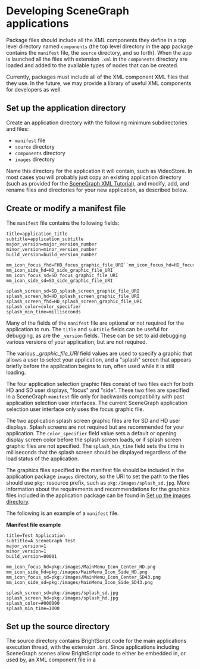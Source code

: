 Developing SceneGraph applications
==================================

Package files should include all the XML components they define in a top level directory named `components` (the top level directory in the app package contains the `manifest` file, the `source` directory, and so forth). When the app is launched all the files with extension `.xml` in the `components` directory are loaded and added to the available types of nodes that can be created.

Currently, packages must include all of the XML component XML files that they use. In the future, we may provide a library of useful XML components for developers as well.

Set up the application directory
--------------------------------

Create an application directory with the following minimum subdirectories and files:

*   `manifest` file
*   `source` directory
*   `components` directory
*   `images` directory

Name this directory for the application it will contain, such as VideoStore. In most cases you will probably just copy an existing application directory (such as provided for the [SceneGraph XML Tutorial](https://github.com/rokudev/samples/tree/master/getting%20started/SceneGraphTutorial)), and modify, add, and rename files and directories for your new application, as described below.

Create or modify a manifest file
--------------------------------

The `manifest` file contains the following fields:

    title=application_title
    subtitle=application_subtitle
    major_version=major_version_number
    minor_version=minor_version_number
    build_version=build_version_number
    
    mm_icon_focus_fhd=FHD_focus_graphic_file_URI``mm_icon_focus_hd=HD_focus_graphic_file_URI
    mm_icon_side_hd=HD_side_graphic_file_URI
    mm_icon_focus_sd=SD_focus_graphic_file_URI
    mm_icon_side_sd=SD_side_graphic_file_URI
    
    splash_screen_sd=SD_splash_screen_graphic_file_URI
    splash_screen_hd=HD_splash_screen_graphic_file_URI
    splash_screen_fhd=HD_splash_screen_graphic_file_URI
    splash_color=color_specifier
    splash_min_time=milliseconds
    

Many of the fields of the `manifest` file are optional or not required for the application to run. The `title` and `subtitle` fields can be useful for debugging, as are the `_version` fields. These can be set to aid debugging various versions of your application, but are not required.

The various _\_graphic\_file\_URI_ field values are used to specify a graphic that allows a user to select your application, and a "splash" screen that appears briefly before the application begins to run, often used while it is still loading.

The four application selection graphic files consist of two files each for both HD and SD user displays, "focus" and "side". These two files are specified in a SceneGraph `manifest` file only for backwards compatibility with past application selection user interfaces. The current SceneGraph application selection user interface only uses the focus graphic file.

The two application splash screen graphic files are for SD and HD user displays. Splash screens are not required but are recommended for your application. The `color_specifier` field value sets a default or opening display screen color before the splash screen loads, or if splash screen graphic files are not specified. The `splash_min_time` field sets the time in milliseconds that the splash screen should be displayed regardless of the load status of the application.

The graphics files specified in the manifest file should be included in the application package `images` directory, so the URI to set the path to the files should use `pkg:` resource prefix, such as `pkg:/images/splash_sd.jpg`. More information about the requirements and recommendations for the graphics files included in the application package can be found in [Set up the images directory](/docs/developer-program/core-concepts/developing-scenegraph-applications.md#set-up-the-images-directory).

The following is an example of a `manifest` file.

**Manifest file example**

    title=Test Application
    subtitle=A SceneGraph Test
    major_version=1
    minor_version=1
    build_version=00001
    
    mm_icon_focus_hd=pkg:/images/MainMenu_Icon_Center_HD.png
    mm_icon_side_hd=pkg:/images/MainMenu_Icon_Side_HD.png
    mm_icon_focus_sd=pkg:/images/MainMenu_Icon_Center_SD43.png
    mm_icon_side_sd=pkg:/images/MainMenu_Icon_Side_SD43.png
    
    splash_screen_sd=pkg:/images/splash_sd.jpg
    splash_screen_hd=pkg:/images/splash_hd.jpg
    splash_color=#000000
    splash_min_time=1000
    

Set up the source directory
---------------------------

The source directory contains BrightScript code for the main applications execution thread, with the extension `.brs`. Since applications including SceneGraph scenes allow BrightScript code to either be embedded in, or used by, an XML component file in a <script> element, for many SceneGraph applications this directory will only contain a `main.brs` file to start the application. The `main.brs` file only need have enough BrightScript code to start the application by creating and displaying the scene specified in the SceneGraph scene.

The following shows a `main.brs` file that starts the application by creating and showing the scene defined in the SceneGraph scene named `rectangleScene` (the `rectangleScene` scene is defined in an XML component file in the `components` directory as described in [Set up the components directory](/docs/developer-program/core-concepts/developing-scenegraph-applications.md#set-up-the-components-directory)).

**Example main.brs file**

    sub Main()
      showChannelSGScreen()
    end sub
    
    sub showChannelSGScreen()
      print "in showChannelSGScreen"
      screen = CreateObject("roSGScreen")
      m.port = CreateObject("roMessagePort")
      screen.setMessagePort(m.port)
      scene = screen.CreateScene("rectangleScene")
      screen.show()
    
      while(true)
        msg = wait(0, m.port)
        msgType = type(msg)
    
        if msgType = "roSGScreenEvent"
        if msg.isScreenClosed() then return
        end if
      end while
    end sub
    

You can use this example `main.brs` file for your SceneGraph applications simply by adding the name of a Screen Graph scene defined in an XML component file, such as `posterScene`, as follows:

`scene = screen.CreateScene("my_scene")`

For example:

`scene = screen.CreateScene("posterScene")`

Similarly, you can control the flow of scenes through your application by creating and showing scenes as needed:

    screen = CreateObject("roSGScreen")
    m.port = CreateObject("roMessagePort")
    screen.setMessagePort(m.port)
    scene = screen.CreateScene("another_scene")
    screen.show()
    

Set up the components directory
-------------------------------

The `components` directory contains all the XML component and associated BrightScript code files needed for your SceneGraph scene. The XML files must have the extension `.xml`, and as usual, BrightScript code files must have the extension `.brs`.

Each XML component file contains a single <component> element that contains a specific SceneGraph node/element tree defining that component.

For example:

**Example SceneGraph XML component file**

    <?xml version="1.0" encoding="utf-8" ?>
    
    <component name="rectangleScene" extends="Scene" >
    
    <script type="text/brightscript" >
    <![CDATA[
    
    
    sub init()
      m.top.setFocus(true)
    end sub
    ]]>
    </script>
    
    <children>
    <Rectangle
      id="bottomRectangle"
      color="0x0000FFFF"
      width="1280"
      height="60"
      translation="[0,620]"
    />
    </children>
    
    </component>
    

In the above example, the SceneGraph component is a definition of a Scene node class named `rectangleScene`. The component definition consists of a <script> element, which defines some BrightScript code to be used to initialize `rectangleScene`, and a Rectangle node definition, that defines the location, size, and color of a rectangle to be shown on the display screen, with a node ID of `bottomRectangle`.

Complete information on creating XML component files and associated BrightScript code for your SceneGraph application can be found in:

*   [SceneGraph core concepts](/docs/developer-program/core-concepts/core-concepts.md)
*   [SceneGraph Samples](https://github.com/rokudev/samples/tree/master/ux%20components)
*   [SceneGraph API reference](/docs/references/scenegraph/component-functions/init.md)

Set up the images directory
---------------------------

Any graphic image files to be included in the application package itself should be copied into the `images` directory. As a minimum, the `images` directory _must_ contain the application selection and splash screen graphic files described in [Create or modify a manifest file](/docs/developer-program/core-concepts/developing-scenegraph-applications.md#create-or-modify-a-manifest-file) above. Other graphic files used in the application that will not be downloaded from your server should also be copied into the `images` directory.